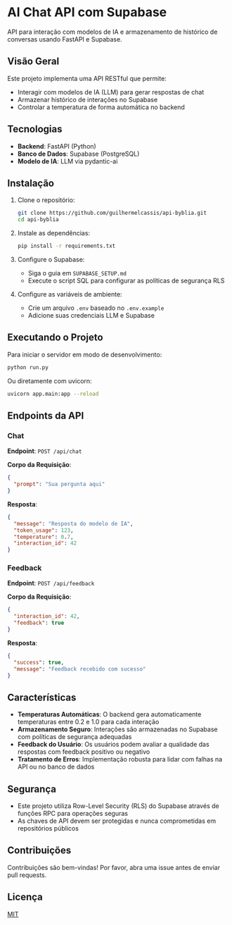# AI Chat API com Supabase

API para interação com modelos de IA e armazenamento de histórico de conversas usando FastAPI e Supabase.

## Visão Geral

Este projeto implementa uma API RESTful que permite:
- Interagir com modelos de IA (LLM) para gerar respostas de chat
- Armazenar histórico de interações no Supabase
- Controlar a temperatura de forma automática no backend

## Tecnologias

- **Backend**: FastAPI (Python)
- **Banco de Dados**: Supabase (PostgreSQL)
- **Modelo de IA**: LLM via pydantic-ai

## Instalação

1. Clone o repositório:
   ```bash
   git clone https://github.com/guilhermelcassis/api-byblia.git
   cd api-byblia
   ```

2. Instale as dependências:
   ```bash
   pip install -r requirements.txt
   ```

3. Configure o Supabase:
   - Siga o guia em `SUPABASE_SETUP.md`
   - Execute o script SQL para configurar as políticas de segurança RLS

4. Configure as variáveis de ambiente:
   - Crie um arquivo `.env` baseado no `.env.example`
   - Adicione suas credenciais LLM e Supabase

## Executando o Projeto

Para iniciar o servidor em modo de desenvolvimento:
```bash
python run.py
```

Ou diretamente com uvicorn:
```bash
uvicorn app.main:app --reload
```

## Endpoints da API

### Chat

**Endpoint**: `POST /api/chat`

**Corpo da Requisição**:
```json
{
  "prompt": "Sua pergunta aqui"
}
```

**Resposta**:
```json
{
  "message": "Resposta do modelo de IA",
  "token_usage": 123,
  "temperature": 0.7,
  "interaction_id": 42
}
```

### Feedback

**Endpoint**: `POST /api/feedback`

**Corpo da Requisição**:
```json
{
  "interaction_id": 42,
  "feedback": true
}
```

**Resposta**:
```json
{
  "success": true,
  "message": "Feedback recebido com sucesso"
}
```

## Características

- **Temperaturas Automáticas**: O backend gera automaticamente temperaturas entre 0.2 e 1.0 para cada interação
- **Armazenamento Seguro**: Interações são armazenadas no Supabase com políticas de segurança adequadas
- **Feedback do Usuário**: Os usuários podem avaliar a qualidade das respostas com feedback positivo ou negativo
- **Tratamento de Erros**: Implementação robusta para lidar com falhas na API ou no banco de dados

## Segurança

- Este projeto utiliza Row-Level Security (RLS) do Supabase através de funções RPC para operações seguras
- As chaves de API devem ser protegidas e nunca comprometidas em repositórios públicos

## Contribuições

Contribuições são bem-vindas! Por favor, abra uma issue antes de enviar pull requests.

## Licença

[MIT](LICENSE) 